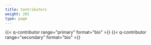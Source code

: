 ```yaml
---
title: Contributors
weight: 201
type: page
---
```


{{< q-contributor range="primary" format="bio" >}}
{{< q-contributor range="secondary" format="bio" >}}
